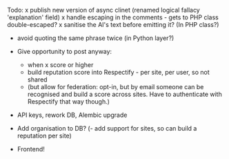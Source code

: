 Todo:
x publish new version of async clinet (renamed logical fallacy 'explanation' field)
x handle escaping in the comments - gets to PHP class double-escaped?
x sanitise the AI's text before emitting it? (In PHP class?)
- avoid quoting the same phrase twice (in Python layer?)


- Give opportunity to post anyway:
  - when x score or higher
  - build reputation score into Respectify - per site, per user, so not shared 
  - (but allow for federation: opt-in, but by email someone can be recognised and build a score across sites. Have to authenticate with
    Respectify that way though.)


- API keys, rework DB, Alembic upgrade
- Add organisation to DB?
(- add support for sites, so can build a reputation per site)
- Frontend!

